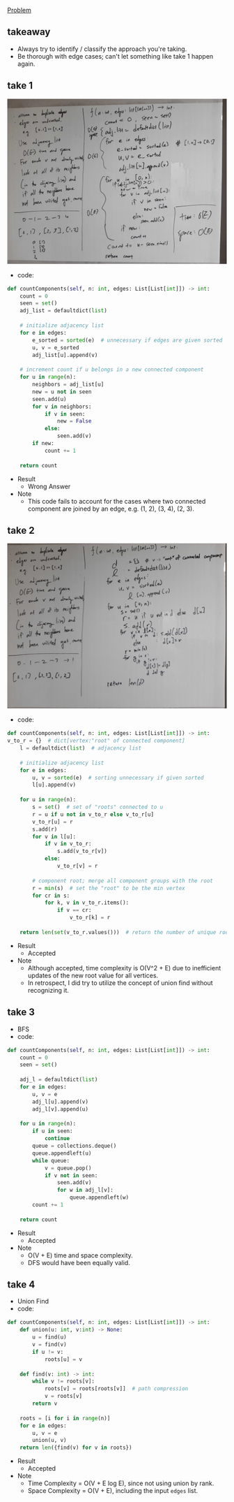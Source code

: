 [Problem](https://leetcode.com/problems/number-of-connected-components-in-an-undirected-graph/)

## takeaway
- Always try to identify / classify the approach you're taking.
- Be thorough with edge cases; can't let something like take 1 happen again.

## take 1
![](img-1.jpg)
- code:
```python
def countComponents(self, n: int, edges: List[List[int]]) -> int:
    count = 0
    seen = set()
    adj_list = defaultdict(list)

    # initialize adjacency list
    for e in edges:
        e_sorted = sorted(e)  # unnecessary if edges are given sorted
        u, v = e_sorted
        adj_list[u].append(v)

    # increment count if u belongs in a new connected component
    for u in range(n):
        neighbors = adj_list[u]
        new = u not in seen
        seen.add(u)
        for v in neighbors:
            if v in seen:
                new = False
            else:
                seen.add(v)
        if new:
            count += 1

    return count
```
- Result
    - Wrong Answer
- Note
    - This code fails to account for the cases where two connected component
      are joined by an edge, e.g. (1, 2), (3, 4), (2, 3).

## take 2
![](img-2.jpg)
- code:
```python
def countComponents(self, n: int, edges: List[List[int]]) -> int:
v_to_r = {}  # dict[vertex:"root" of connected component]
    l = defaultdict(list)  # adjacency list

    # initialize adjacency list
    for e in edges:
        u, v = sorted(e)  # sorting unnecessary if given sorted
        l[u].append(v)

    for u in range(n):
        s = set()  # set of "roots" connected to u
        r = u if u not in v_to_r else v_to_r[u]
        v_to_r[u] = r
        s.add(r)
        for v in l[u]:
            if v in v_to_r:
                s.add(v_to_r[v])
            else:
                v_to_r[v] = r

        # component root; merge all component groups with the root
        r = min(s)  # set the "root" to be the min vertex
        for cr in s:
            for k, v in v_to_r.items():
                if v == cr:
                    v_to_r[k] = r

    return len(set(v_to_r.values()))  # return the number of unique roots
```
- Result
    - Accepted
- Note
    - Although accepted, time complexity is O(V^2 + E) due to inefficient
      updates of the new root value for all vertices.
    - In retrospect, I did try to utilize the concept of union find without
      recognizing it.

## take 3
- BFS
- code:
```python
def countComponents(self, n: int, edges: List[List[int]]) -> int:
    count = 0
    seen = set()

    adj_l = defaultdict(list)
    for e in edges:
        u, v = e
        adj_l[u].append(v)
        adj_l[v].append(u)

    for u in range(n):
        if u in seen:
            continue
        queue = collections.deque()
        queue.appendleft(u)
        while queue:
            v = queue.pop()
            if v not in seen:
                seen.add(v)
                for w in adj_l[v]:
                    queue.appendleft(w)
        count += 1

    return count
```
- Result
    - Accepted
- Note
    - O(V + E) time and space complexity.
    - DFS would have been equally valid.

## take 4
- Union Find
- code:
```python
def countComponents(self, n: int, edges: List[List[int]]) -> int:
    def union(u: int, v:int) -> None:
        u = find(u)
        v = find(v)
        if u != v:
            roots[u] = v

    def find(v: int) -> int:
        while v != roots[v]:
            roots[v] = roots[roots[v]]  # path compression
            v = roots[v]
        return v

    roots = [i for i in range(n)]
    for e in edges:
        u, v = e
        union(u, v)
    return len({find(v) for v in roots})
```
- Result
    - Accepted
- Note
    - Time Complexity = O(V + E log E), since not using union by rank.
    - Space Complexity = O(V + E), including the input `edges` list.

